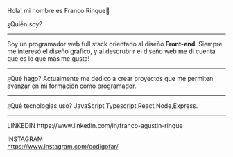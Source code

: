 Hola! mi nombre es Franco Rinque👋

¿Quién soy?
<hr/>
Soy un programador web full stack orientado al diseño <b>Front-end</b>.
Siempre me interesó el diseño grafico, y al descrubrir el diseño web me di cuenta que es lo que más me gusta!
<hr/>
¿Qué hago?
Actualmente me dedico a crear proyectos que me permiten avanzar en mi formación como programador.
<hr/>
¿Qué tecnologias uso?
JavaScript,Typescript,React,Node,Express.
<hr/>
LINKEDIN 
https://www.linkedin.com/in/franco-agustin-rinque

INSTAGRAM  
https://www.instagram.com/codigofar/
